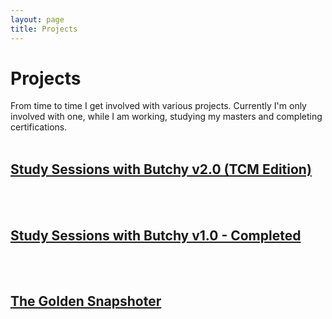 ```yaml
---
layout: page
title: Projects
---
```


# Projects
From time to time I get involved with various projects. Currently I'm only involved with one, while I am working, studying my masters and completing certifications.
<br /><br />
## [Study Sessions with Butchy v2.0 (TCM Edition)](https://pwnagebybutchy.github.io/2020/02/study-sessions-with-butchy-(TCM-Edition)/)

<br /><br />
## [Study Sessions with Butchy v1.0 - Completed](https://pwnageByButchy.github.io/2019/09/study-sessions-with-butchy/)

<br /><br />
## [The Golden Snapshoter](https://pwnageByButchy.github.io/2019/12/the-golden-snapshoter/)
